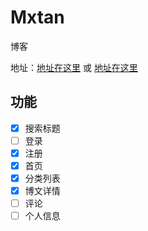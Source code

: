 # Mxtan
博客

地址：[地址在这里](http://www.guweimo.com) 或 [地址在这里](http://111.231.249.33)

## 功能
- [x] 搜索标题
- [ ] 登录
- [x] 注册
- [x] 首页
- [x] 分类列表
- [x] 博文详情
- [ ] 评论
- [ ] 个人信息